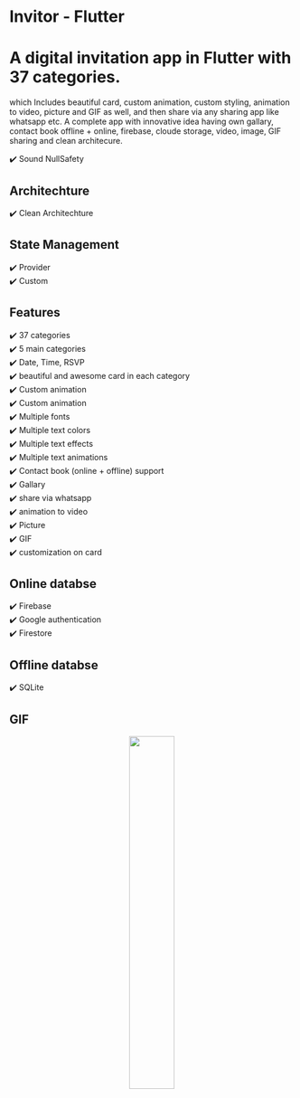 # Invitor - Flutter
# A digital invitation app in Flutter with 37 categories.

which Includes beautiful card, custom animation, custom styling, animation to video, picture and GIF as well, and then share via any sharing app like whatsapp etc. A complete app with innovative idea having own gallary, contact book offline + online, firebase, cloude storage, video, image, GIF sharing and clean architecure.

✔️ Sound NullSafety

## Architechture
✔️ Clean Architechture <br />

## State Management
✔️ Provider <br />
✔️ Custom <br />

## Features
✔️ 37 categories <br />
✔️ 5 main categories <br />
✔️ Date, Time, RSVP <br />
✔️ beautiful and awesome card in each category <br />
✔️ Custom animation <br />
✔️ Custom animation <br />
✔️ Multiple fonts <br />
✔️ Multiple text colors <br />
✔️ Multiple text effects <br />
✔️ Multiple text animations <br />
✔️ Contact book (online + offline) support <br />
✔️ Gallary <br />
✔️ share via whatsapp <br />
✔️ animation to video <br />
✔️ Picture <br />
✔️ GIF <br />
✔️ customization on card <br />

## Online databse
✔️ Firebase <br/>
✔️ Google authentication <br/>
✔️ Firestore <br/>

## Offline databse
✔️ SQLite <br/>


## GIF

<p align="center">
  <img 
    width=40%
    height=40%
    src="">
</p>
